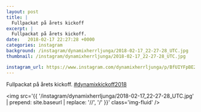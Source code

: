 ```yaml
---
layout: post
title: |
  Fullpackat på årets kickoff
excerpt: |
  Fullpackat på årets kickoff. 
date:   2018-02-17 22:27:28 +0000
categories: instagram
background: /instagram/dynamixherrljunga/2018-02-17_22-27-28_UTC.jpg
thumbnail: /instagram/dynamixherrljunga/2018-02-17_22-27-28_UTC.jpg

instagram_url: https://www.instagram.com/dynamixherrljunga/p/BfUIYFpBE2I
---
```

Fullpackat på årets kickoff. [#dynamixkickoff2018](https://www.instagram.com/explore/tags/dynamixkickoff2018/)



<img src='{{ '/instagram/dynamixherrljunga/2018-02-17_22-27-28_UTC.jpg' | prepend: site.baseurl | replace: '//', '/' }}' class='img-fluid' />

